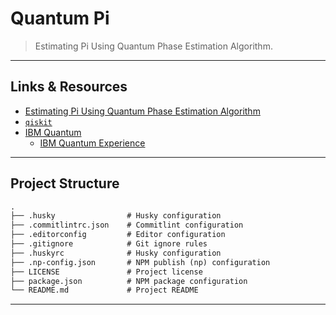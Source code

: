 # Quantum Pi

> Estimating Pi Using Quantum Phase Estimation Algorithm.

---

## Links & Resources

* [Estimating Pi Using Quantum Phase Estimation Algorithm](https://qiskit.org/textbook/ch-demos/piday-code.html)
* [`qiskit`](https://github.com/Qiskit/qiskit)
* [IBM Quantum](https://www.ibm.com/quantum-computing/)
  * [IBM Quantum Experience](https://quantum-computing.ibm.com)

---

## Project Structure

```md
.
├── .husky                # Husky configuration
├── .commitlintrc.json    # Commitlint configuration
├── .editorconfig         # Editor configuration
├── .gitignore            # Git ignore rules
├── .huskyrc              # Husky configuration
├── .np-config.json       # NPM publish (np) configuration
├── LICENSE               # Project license
├── package.json          # NPM package configuration
└── README.md             # Project README
```

---
